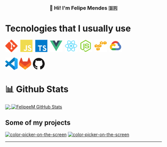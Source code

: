 <h3 align="center">👋 Hi! I'm Felipe Mendes 🇧🇷</h3>

# Tecnologies that I usually use

<img src="https://github.com/devicons/devicon/blob/master/icons/git/git-original.svg" title="Git" alt="Git" width="40" height="40"/>&nbsp;
<img src="https://github.com/devicons/devicon/blob/master/icons/javascript/javascript-plain.svg" title="JavaScript" alt="JavaScript" width="40" height="40"/>&nbsp;
<img src="https://github.com/devicons/devicon/blob/master/icons/typescript/typescript-plain.svg" title="TypeScript" alt="TypeScript" width="40" height="40"/>&nbsp;
<img src="https://github.com/devicons/devicon/blob/master/icons/vuejs/vuejs-original.svg" title="Vue" alt="Vue" width="40" height="40"/>&nbsp;
<img src="https://github.com/devicons/devicon/blob/master/icons/react/react-original.svg" title="React" alt="React" width="40" height="40"/>&nbsp;
<img src="https://github.com/devicons/devicon/blob/master/icons/nodejs/nodejs-original.svg" title="Node" alt="Node" width="40" height="40"/>&nbsp;
<img src="https://github.com/devicons/devicon/blob/master/icons/amazonwebservices/amazonwebservices-original.svg" title="AWS" alt="AWS" width="40" height="40"/>&nbsp;
<img src="https://github.com/devicons/devicon/blob/master/icons/googlecloud/googlecloud-original.svg" title="GoogleCloud" alt="GoogleCloud" width="40" height="40"/>&nbsp;


<p align="left">

  <img src="https://github.com/devicons/devicon/blob/master/icons/vscode/vscode-original.svg" title="VsCode" alt="VsCode" width="40" height="40"/>  
  <img src="https://github.com/devicons/devicon/blob/master/icons/gitlab/gitlab-original.svg" title="Gitlab" alt="Gitlab" width="40" height="40"/>  
  <img src="https://github.com/devicons/devicon/blob/master/icons/github/github-original.svg" title="Github" alt="Github" width="40" height="40"/>
</p>

# 📊 Github Stats
<div>
<a href="https://github.com/FelipeeM/FelipeeM">
  <img align="center" src="https://github-readme-stats.vercel.app/api/top-langs/?username=FelipeeM&hide=java&theme=dark&show_icons=true" />
</a>

<a href="[https://github.com/FelipeeM/FelipeeM](https://github.com/FelipeeM/FelipeeM)">
  <img align="center" src="https://github-readme-stats.vercel.app/api?username=FelipeeM&show_icons=true&line_height=27&count_private=true&theme=dark&show_icons=true" alt="FelipeeM GitHub Stats" />
</a>
</div>

<p align="center" style="margin-top:10px">
    <h2>Some of my projects</h2>
</p>

  [![color-picker-on-the-screen](https://github-readme-stats.vercel.app/api/pin/?username=FelipeeM&repo=color-picker-on-the-screen&theme=dark&show_icons=true)](https://github.com/FelipeeM/color-picker-on-the-screen)
  [![color-picker-on-the-screen](https://github-readme-stats.vercel.app/api/pin/?username=FelipeeM&repo=SIM800L-GPRS-connect&theme=dark&show_icons=true)](https://github.com/FelipeeM/SIM800L-GPRS-connect)


  
 ---
